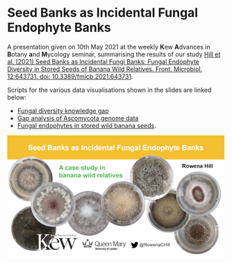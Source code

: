 # Seed Banks as Incidental Fungal Endophyte Banks #

A presentation given on 10th May 2021 at the weekly **K**ew **A**dvances in **B**otany **a**nd **M**ycology seminar, summarising the results of our study [Hill et al. (2021) Seed Banks as Incidental Fungi Banks: Fungal Endophyte Diversity in Stored Seeds of Banana Wild Relatives. Front. Microbiol. 12:643731. doi: 10.3389/fmicb.2021.643731](https://www.frontiersin.org/articles/10.3389/fmicb.2021.643731/full).

Scripts for the various data visualisations shown in the slides are linked below:
* [Fungal diversity knowledge gap](https://github.com/Rowena-h/Presentations/blob/master/Seed%20Banks%20as%20Incidental%20Fungal%20Endophyte%20Banks/Data%20and%20scripts/diversity_gap.r)
* [Gap analysis of Ascomycota genome data](https://github.com/Rowena-h/AscomycotaGapAnalysis)
* [Fungal endophytes in stored wild banana seeds](https://github.com/Rowena-h/MusaEndophytes).

<a href="https://github.com/Rowena-h/Presentations/blob/master/Seed%20Banks%20as%20Incidental%20Fungal%20Endophyte%20Banks/Seed%20Banks%20as%20Incidental%20Fungal%20Endophyte%20Banks%20-%20KABaM%202021.pdf"><img src="front.png" width="500" alt="Seed Banks as Incidental Fungal Endophyte Banks"></a>

